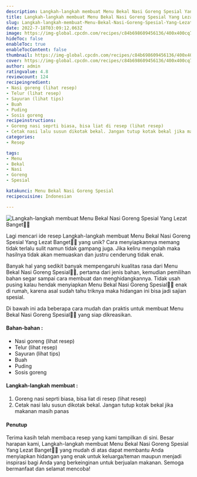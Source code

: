 ```yaml
---
description: Langkah-langkah membuat Menu Bekal Nasi Goreng Spesial Yang Lezat Banget"
title: Langkah-langkah membuat Menu Bekal Nasi Goreng Spesial Yang Lezat Banget
slug: Langkah-langkah-membuat-Menu-Bekal-Nasi-Goreng-Spesial-Yang-Lezat-Banget
date: 2022-7-18T03:09:12.063Z
image: https://img-global.cpcdn.com/recipes/c84b698609456136/400x400cq70/photo.jpg
hideToc: false
enableToc: true
enableTocContent: false
thumbnail: https://img-global.cpcdn.com/recipes/c84b698609456136/400x400cq70/photo.jpg
cover: https://img-global.cpcdn.com/recipes/c84b698609456136/400x400cq70/photo.jpg
author: admin
ratingvalue: 4.8
reviewcount: 124
recipeingredient:
- Nasi goreng (lihat resep)
- Telur (lihat resep)
- Sayuran (lihat tips)
- Buah
- Puding
- Sosis goreng
recipeinstructions:
- Goreng nasi seprti biasa, bisa liat di resep (lihat resep)
- Cetak nasi lalu susun dikotak bekal. Jangan tutup kotak bekal jika makanan masih panas
categories:
- Resep

tags:
- Menu
- Bekal
- Nasi
- Goreng
- Spesial

katakunci: Menu Bekal Nasi Goreng Spesial
recipecuisine: Indonesian

---
```


![Langkah-langkah membuat Menu Bekal Nasi Goreng Spesial Yang Lezat Banget👩‍🍳](https://img-global.cpcdn.com/recipes/c84b698609456136/400x400cq70/photo.jpg)

Lagi mencari ide resep Langkah-langkah membuat Menu Bekal Nasi Goreng Spesial Yang Lezat Banget👩‍🍳 yang unik? Cara menyiapkannya memang tidak terlalu sulit namun tidak gampang juga. Jika keliru mengolah maka hasilnya tidak akan memuaskan dan justru cenderung tidak enak.

Banyak hal yang sedikit banyak mempengaruhi kualitas rasa dari Menu Bekal Nasi Goreng Spesial👩‍🍳, pertama dari jenis bahan, kemudian pemilihan bahan segar sampai cara membuat dan menghidangkannya. Tidak usah pusing kalau hendak menyiapkan Menu Bekal Nasi Goreng Spesial👩‍🍳 enak di rumah, karena asal sudah tahu triknya maka hidangan ini bisa jadi sajian spesial.

Di bawah ini ada beberapa cara mudah dan praktis untuk membuat Menu Bekal Nasi Goreng Spesial👩‍🍳 yang siap dikreasikan.

<!--inarticleads1-->

#### Bahan-bahan :

- Nasi goreng (lihat resep)
- Telur (lihat resep)
- Sayuran (lihat tips)
- Buah
- Puding
- Sosis goreng

<!--inarticleads2-->

#### Langkah-langkah membuat :

1. Goreng nasi seprti biasa, bisa liat di resep (lihat resep)
1. Cetak nasi lalu susun dikotak bekal. Jangan tutup kotak bekal jika makanan masih panas

#### Penutup

Terima kasih telah membaca resep yang kami tampilkan di sini. Besar harapan kami, Langkah-langkah membuat Menu Bekal Nasi Goreng Spesial Yang Lezat Banget👩‍🍳 yang mudah di atas dapat membantu Anda menyiapkan hidangan yang enak untuk keluarga/teman maupun menjadi inspirasi bagi Anda yang berkeinginan untuk berjualan makanan. Semoga bermanfaat dan selamat mencoba!